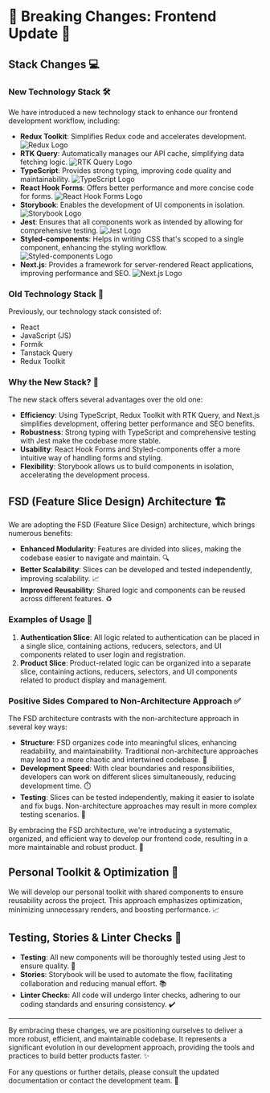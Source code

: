 # 🚀 Breaking Changes: Frontend Update 🚀

## Stack Changes 💻

### New Technology Stack 🛠️

We have introduced a new technology stack to enhance our frontend development workflow, including:

- **Redux Toolkit**: Simplifies Redux code and accelerates development. ![Redux Logo](https://upload.wikimedia.org/wikipedia/commons/4/49/Redux.png)
- **RTK Query**: Automatically manages our API cache, simplifying data fetching logic. ![RTK Query Logo](https://raw.githubusercontent.com/rtk-incubator/rtk-query/main/logo.png)
- **TypeScript**: Provides strong typing, improving code quality and maintainability. ![TypeScript Logo](https://upload.wikimedia.org/wikipedia/commons/thumb/4/4c/Typescript_logo_2020.svg/512px-Typescript_logo_2020.svg.png)
- **React Hook Forms**: Offers better performance and more concise code for forms. ![React Hook Forms Logo](https://react-hook-form.com/images/logo/react-hook-form-logo-only.png)
- **Storybook**: Enables the development of UI components in isolation. ![Storybook Logo](https://static-00.iconduck.com/assets.00/storybook-icon-icon-412x512-341bo8r1.png)
- **Jest**: Ensures that all components work as intended by allowing for comprehensive testing. ![Jest Logo](https://assets.stickpng.com/images/62a765c8bd73a4af5c5d4fbc.png)
- **Styled-components**: Helps in writing CSS that's scoped to a single component, enhancing the styling workflow. ![Styled-components Logo](https://www.cdnlogo.com/logos/s/10/styled-components.svg)
- **Next.js**: Provides a framework for server-rendered React applications, improving performance and SEO. ![Next.js Logo](https://images.ctfassets.net/23aumh6u8s0i/c04wENP3FnbevwdWzrePs/1e2739fa6d0aa5192cf89599e009da4e/nextjs)

### Old Technology Stack 📜

Previously, our technology stack consisted of:

- React
- JavaScript (JS)
- Formik
- Tanstack Query
- Redux Toolkit

### Why the New Stack? 🌟

The new stack offers several advantages over the old one:

- **Efficiency**: Using TypeScript, Redux Toolkit with RTK Query, and Next.js simplifies development, offering better performance and SEO benefits.
- **Robustness**: Strong typing with TypeScript and comprehensive testing with Jest make the codebase more stable.
- **Usability**: React Hook Forms and Styled-components offer a more intuitive way of handling forms and styling.
- **Flexibility**: Storybook allows us to build components in isolation, accelerating the development process.

## FSD (Feature Slice Design) Architecture 🏗️

We are adopting the FSD (Feature Slice Design) architecture, which brings numerous benefits:

- **Enhanced Modularity**: Features are divided into slices, making the codebase easier to navigate and maintain. 🔍
- **Better Scalability**: Slices can be developed and tested independently, improving scalability. 📈
- **Improved Reusability**: Shared logic and components can be reused across different features. ♻️

### Examples of Usage 🧩

1. **Authentication Slice**: All logic related to authentication can be placed in a single slice, containing actions, reducers, selectors, and UI components related to user login and registration.
2. **Product Slice**: Product-related logic can be organized into a separate slice, containing actions, reducers, selectors, and UI components related to product display and management.

### Positive Sides Compared to Non-Architecture Approach ✅

The FSD architecture contrasts with the non-architecture approach in several key ways:

- **Structure**: FSD organizes code into meaningful slices, enhancing readability, and maintainability. Traditional non-architecture approaches may lead to a more chaotic and intertwined codebase. 📑
- **Development Speed**: With clear boundaries and responsibilities, developers can work on different slices simultaneously, reducing development time. ⏱️
- **Testing**: Slices can be tested independently, making it easier to isolate and fix bugs. Non-architecture approaches may result in more complex testing scenarios. 🧪

By embracing the FSD architecture, we're introducing a systematic, organized, and efficient way to develop our frontend code, resulting in a more maintainable and robust product. 🚀

## Personal Toolkit & Optimization 🧰

We will develop our personal toolkit with shared components to ensure reusability across the project. This approach emphasizes optimization, minimizing unnecessary renders, and boosting performance. 📈

## Testing, Stories & Linter Checks 🧪

- **Testing**: All new components will be thoroughly tested using Jest to ensure quality. 🧪
- **Stories**: Storybook will be used to automate the flow, facilitating collaboration and reducing manual effort. 📚
- **Linter Checks**: All code will undergo linter checks, adhering to our coding standards and ensuring consistency. ✔️

---

By embracing these changes, we are positioning ourselves to deliver a more robust, efficient, and maintainable codebase. It represents a significant evolution in our development approach, providing the tools and practices to build better products faster. ✨

For any questions or further details, please consult the updated documentation or contact the development team. 📧
